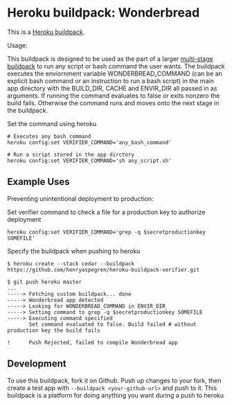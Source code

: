 Heroku buildpack: Wonderbread
=======================

This is a [Heroku buildpack](http://devcenter.heroku.com/articles/buildpacks).

Usage:

This buildpack is designed to be used as the part of a larger [multi-stage buildpack](https://github.com/ddollar/heroku-buildpack-multi) to run any script or bash command the user wants. The buildpack executes the enviornment variable WONDERBREAD_COMMAND (can be an explicit bash command or an instruction to run a bash script) in the main app directory with the BUILD_DIR, CACHE and ENVIR_DIR all passed in as arguments. If running the command evaluates to false or exits nonzero the build fails. Otherwise the command runs and moves onto the next stage in the buildpack.

Set the command using heroku

    # Executes any bash command
    heroku config:set VERIFIER_COMMAND='any_bash_command'

    # Run a script stored in the app dirctory
    heroku config:set VERIFIER_COMMAND='sh any_script.sh'


Example Uses
-------

Preventing unintentional deployment to production:

Set verifier command to check a file for a production key to authorize deployment

    heroku config:set VERIFIER_COMMAND='grep -q $secretproductionkey SOMEFILE'


Specify the buildpack when pushing to heroku

    $ heroku create --stack cedar --buildpack https://github.com/henryaspegren/heroku-buildpack-verifier.git

    $ git push heroku master
    ...
    -----> Fetching custom buildpack... done
    -----> Wonderbread app detected
    -----> Looking for WONDERBREAD_COMMAND in ENVIR_DIR
    -----> Setting command to grep -q $secretproductionkey SOMEFILE
    -----> Executing command specified
           Set command evaluated to false. Build failed # without production key the build fails

    !      Push Rejected, failed to compile Wonderbread app



Development
-------

To use this buildpack, fork it on Github.  Push up changes to your fork, then create a test app with `--buildpack <your-github-url>` and push to it. This buildpack is a platform for doing anything you want during a push to heroku

